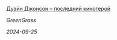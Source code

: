 <!--2024-09-25 16:30:08-->
<div class="yb">
  <a class="nodecor" href="/index.html?mir_kino/duejn_djonson_poslednij_kinogeroj">
    <img class="preview" data-videoid="https://rutube.ru/play/embed/http://rutube.ru/video/48da12a10a2e2c55f2129223a148c1b8/" src="http://pic.rutubelist.ru/video/2024-09-25/6b/62/6b621ae39dc26984ef342862928ba248.jpg" align="left" alt="">
  </a>
  <div class="inlbl text">
    <p><a class="nodecor" href="/index.html?mir_kino/duejn_djonson_poslednij_kinogeroj">Дуэйн Джонсон – последний киногерой</a></p>
    <p><i class="smaller2">GreenGrass</i></p>
    <i class="smaller3">2024-09-25</i>
  </div>
</div>
